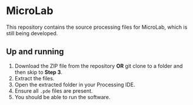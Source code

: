 # MicroLab

This repository contains the source processing files for MicroLab, which is still being developed.

## Up and running

1. Download the ZIP file from the repository **OR** git clone to a folder and then skip to **Step 3**.
2. Extract the files.
3. Open the extracted folder in your Processing IDE.
4. Ensure all `.pde` files are present.
5. You should be able to run the software.
